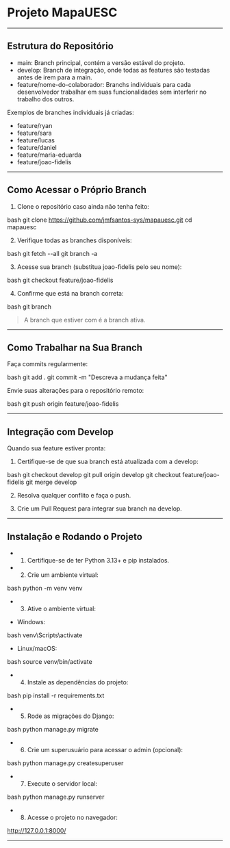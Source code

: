 # Projeto MapaUESC

---

## Estrutura do Repositório

- main: Branch principal, contém a versão estável do projeto.  
- develop: Branch de integração, onde todas as features são testadas antes de irem para a main.  
- feature/nome-do-colaborador: Branchs individuais para cada desenvolvedor trabalhar em suas funcionalidades sem interferir no trabalho dos outros.

Exemplos de branches individuais já criadas:  
- feature/ryan  
- feature/sara  
- feature/lucas  
- feature/daniel  
- feature/maria-eduarda  
- feature/joao-fidelis

---

## Como Acessar o Próprio Branch

1. Clone o repositório caso ainda não tenha feito:

bash
git clone https://github.com/jmfsantos-sys/mapauesc.git
cd mapauesc


2. Verifique todas as branches disponíveis:

bash
git fetch --all
git branch -a


3. Acesse sua branch (substitua joao-fidelis pelo seu nome):

bash
git checkout feature/joao-fidelis


4. Confirme que está na branch correta:

bash
git branch


> A branch que estiver com  é a branch ativa.

---

## Como Trabalhar na Sua Branch

 Faça commits regularmente:

bash
git add .
git commit -m "Descreva a mudança feita"


 Envie suas alterações para o repositório remoto:

bash
git push origin feature/joao-fidelis


---

## Integração com Develop

Quando sua feature estiver pronta:

1. Certifique-se de que sua branch está atualizada com a develop:

bash
git checkout develop
git pull origin develop
git checkout feature/joao-fidelis
git merge develop


2. Resolva qualquer conflito e faça o push.

3. Crie um Pull Request para integrar sua branch na develop.

---

## Instalação e Rodando o Projeto

- 1. Certifique-se de ter Python 3.13+ e pip instalados.

- 2. Crie um ambiente virtual:

bash
python -m venv venv


- 3. Ative o ambiente virtual:

- Windows:

bash
venv\Scripts\activate


- Linux/macOS:

bash
source venv/bin/activate


- 4. Instale as dependências do projeto:

bash
pip install -r requirements.txt


- 5. Rode as migrações do Django:

bash
python manage.py migrate


- 6. Crie um superusuário para acessar o admin (opcional):

bash
python manage.py createsuperuser


- 7. Execute o servidor local:

bash
python manage.py runserver


- 8. Acesse o projeto no navegador:


http://127.0.0.1:8000/

---



